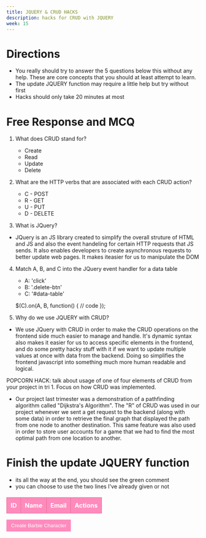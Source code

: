 ```yaml
---
title: JQUERY & CRUD HACKS
description: hacks for CRUD with JQUERY
week: 15
---
```


# Directions

- You really should try to answer the 5 questions below this without any help. These are core concepts that you should at least attempt to learn.
- The update JQUERY function may require a little help but try without first
- Hacks should only take 20 minutes at most

# Free Response and MCQ

1. What does CRUD stand for?
    - Create
    - Read
    - Update
    - Delete

2. What are the HTTP verbs that are associated with each CRUD action?
    - C - POST
    - R - GET
    - U - PUT
    - D - DELETE

3. What is JQuery?  
- JQuery is an JS library created to simplify the overall struture of HTML and JS and also the event handeling for certain HTTP requests that JS sends. It also enables developers to create asynchronous requests to better update web pages. It makes iteasier for us to manipulate the DOM 
4. Match A, B, and C into the JQuery event handler for a data table
    - A: 'click'
    - B: '.delete-btn'
    - C: '#data-table'

    $(C).on(A, B, function() {
    // code
  });

5. Why do we use JQUERY with CRUD?  
- We use JQuery with CRUD in order to make the CRUD operations on the frontend side much easier to manage and handle. It's dynamic syntax also makes it easier for us to access specific elements in the frontend, and do some pretty hacky stuff with it if we want to update multiple values at once with data from the backend. Doing so simplifies the frontend javascript into something much more human readable and logical.

POPCORN HACK:
talk about usage of one of four elements of CRUD from your project in tri 1. Focus on how CRUD was implemented.
- Our project last trimester was a demonstration of a pathfinding algorithm called "Dijkstra's Algorithm". The "R" of CRUD was used in our project whenever we sent a get request to the backend (along with some data) in order to retrieve the final graph that displayed the path from one node to another destination. This same feature was also used in order to store user accounts for a game that we had to find the most optimal path from one location to another.



# Finish the update JQUERY function
- its all the way at the end, you should see the green comment
- you can choose to use the two lines I've already given or not

<script src="https://code.jquery.com/jquery-3.6.4.min.js"></script>
<style>

  table {
    border-collapse: collapse;
    width: 100%;
    margin-top: 20px;
  }

  th, td {
    border: 1px solid #e66b8f; /* Barbie Pink */
    padding: 10px;
    text-align: left;
  }

  th {
    background-color: #ff8bbd; /* Barbie Pink */
    color: white;
  }

  button {
    background-color: #ff8bbd; /* Barbie Pink */
    color: white;
    border: none;
    padding: 8px 12px;
    cursor: pointer;
  }

  button:hover {
    background-color: #e66b8f; /* Lighter Barbie Pink */
  }
</style>


<table id="data-table">
  <thead>
    <tr>
      <th>ID</th>
      <th>Name</th>
      <th>Email</th>
      <th>Actions</th>
    </tr>
  </thead>
  <tbody>
    <!-- Data will be dynamically added here -->
  </tbody>
</table>

<button id="create-btn">Create Barbie Character</button>

<script>
  const initialData = [
    { id: 1, name: 'Barbie', email: 'barbie@example.com' },
    { id: 2, name: 'Ken', email: 'ken@example.com' }
  ];

  function renderData(data) {
    const tableBody = $('#data-table tbody');
    tableBody.empty();

    data.forEach(item => {
      const row = `
        <tr>
          <td>${item.id}</td>
          <td>${item.name}</td>
          <td>${item.email}</td>
          <td>
            <button class="update-btn" data-id="${item.id}">Update</button>
            <button class="delete-btn" data-id="${item.id}">Delete</button>
          </td>
        </tr>
      `;
      tableBody.append(row);
    });
  }

  function createBarbieCharacter() {
    const newName = prompt('Enter the name of the Barbie character:');
    const newEmail = prompt('Enter the email of the Barbie character:');
    const newId = initialData.length + 1;
    
    const newData = [...initialData, { id: newId, name: newName, email: newEmail }];
    renderData(newData);
  }

  $('#create-btn').on('click', createBarbieCharacter);

  $('#data-table').on('click', '.delete-btn', function() {
    const idToDelete = $(this).data('id');
    const newData = initialData.filter(item => item.id !== idToDelete);
    renderData(newData);
  });

  $('#data-table').on('click', '.update-btn', function() {
    const idToEdit = $(this).data('id');
    const updateIndex = initialData.findIndex(item => item.id === idToEdit);
    const newName = prompt('Enter the updated name:');
    const newEmail = prompt('Enter the updated email:');
    if (updateIndex !== -1) {
      initialData[updateIndex].name = newName;
      initialData[updateIndex].email = newEmail;
      renderData(initialData);
    }
  });


  // Initial rendering
  renderData(initialData);
</script>

